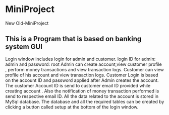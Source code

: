 # MiniProject
New Old-MiniProject

## This is a Program that is based on banking system GUI ##

Login window includes login for admin and customer.
login ID for admin: admin and password: root
Admin can create account,view customer profile , perform money transactions and view transaction logs.
Customer can view profile of his account and view transaction logs.
Customer Login is based on the account ID and password applied after Admin creates the account.
The customer Account ID is send to customer email ID provided while creating account .
Also the notification of money transaction performed is send to respective email ID.
All the data related to the account is stored in MySql database.
The database and all the required tables can be created by clicking a button 
called setup at the bottom of the login window.
